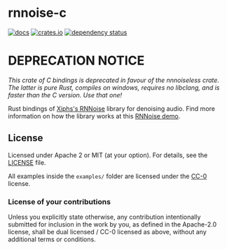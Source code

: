 # rnnoise-c

[![docs](https://docs.rs/rnnoise-c/badge.svg)](https://docs.rs/crate/rnnoise-c)
[![crates.io](https://img.shields.io/crates/v/rnnoise-c.svg)](https://crates.io/crates/rnnoise-c)
[![dependency status](https://deps.rs/repo/github/rustaudio/rnnoise-c/status.svg)](https://deps.rs/repo/github/rustaudio/rnnoise-c)

# DEPRECATION NOTICE

*This crate of C bindings is deprecated in favour of the nnnoiseless crate. The latter is pure Rust, compiles on windows, requires no libclang, and is faster than the C version. Use that one!*

Rust bindings of [Xiphs's RNNoise](https://github.com/xiph/rnnoise) library for denoising audio. Find more information on how the library works at this [RNNoise demo](https://people.xiph.org/~jm/demo/rnnoise/).

## License

Licensed under Apache 2 or MIT (at your option). For details, see the [LICENSE](LICENSE) file.

All examples inside the `examples/` folder are licensed under the
[CC-0](https://creativecommons.org/publicdomain/zero/1.0/) license.

### License of your contributions

Unless you explicitly state otherwise, any contribution intentionally submitted for
inclusion in the work by you, as defined in the Apache-2.0 license,
shall be dual licensed / CC-0 licensed as above, without any additional terms or conditions.
